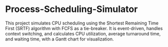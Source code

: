 # Process-Scheduling-Simulator
This project simulates CPU scheduling using the Shortest Remaining Time First (SRTF) algorithm with FCFS as a tie-breaker. It is event-driven, handles context switching, and calculates CPU utilization, average turnaround time, and waiting time, with a Gantt chart for visualization.

